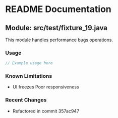 # README Documentation

## Module: src/test/fixture_19.java

This module handles performance bugs operations.

### Usage

```java
// Example usage here
```

### Known Limitations

- UI freezes Poor responsiveness

### Recent Changes

- Refactored in commit 357ac947
